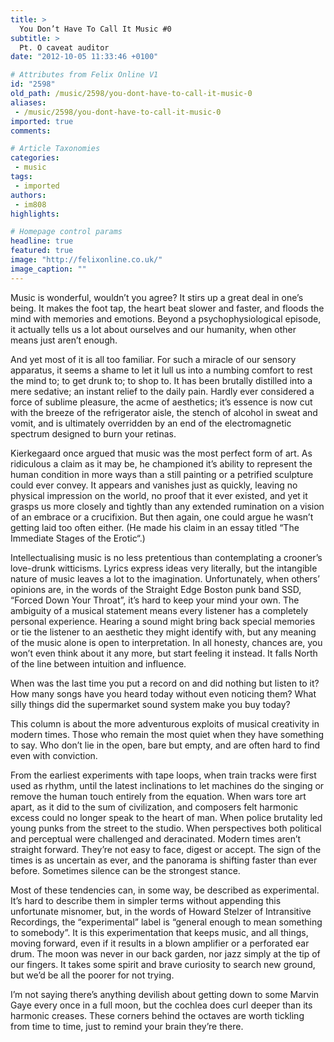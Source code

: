 ```yaml
---
title: >
  You Don’t Have To Call It Music #0
subtitle: >
  Pt. O caveat auditor
date: "2012-10-05 11:33:46 +0100"

# Attributes from Felix Online V1
id: "2598"
old_path: /music/2598/you-dont-have-to-call-it-music-0
aliases:
 - /music/2598/you-dont-have-to-call-it-music-0
imported: true
comments:

# Article Taxonomies
categories:
 - music
tags:
 - imported
authors:
 - im808
highlights:

# Homepage control params
headline: true
featured: true
image: "http://felixonline.co.uk/"
image_caption: ""
---
```


Music is wonderful, wouldn’t you agree? It stirs up a great deal in one’s being. It makes the foot tap, the heart beat slower and faster, and floods the mind with memories and emotions. Beyond a psychophysiological episode, it actually tells us a lot about ourselves and our humanity, when other means just aren’t enough.

And yet most of it is all too familiar. For such a miracle of our sensory apparatus, it seems a shame to let it lull us into a numbing comfort to rest the mind to; to get drunk to; to shop to. It has been brutally distilled into a mere sedative; an instant relief to the daily pain. Hardly ever considered a force of sublime pleasure, the acme of aesthetics; it’s essence is now cut with the breeze of the refrigerator aisle, the stench of alcohol in sweat and vomit, and is ultimately overridden by an end of the electromagnetic spectrum designed to burn your retinas.

Kierkegaard once argued that music was the most perfect form of art. As ridiculous a claim as it may be, he championed it’s ability to represent the human condition in more ways than a still painting or a petrified sculpture could ever convey. It appears and vanishes just as quickly, leaving no physical impression on the world, no proof that it ever existed, and yet it grasps us more closely and tightly than any extended rumination on a vision of an embrace or a crucifixion. But then again, one could argue he wasn’t getting laid too often either. (He made his claim in an essay titled “The Immediate Stages of the Erotic“.)

Intellectualising music is no less pretentious than contemplating a crooner’s love-drunk witticisms. Lyrics express ideas very literally, but the intangible nature of music leaves a lot to the imagination. Unfortunately, when others’ opinions are, in the words of the Straight Edge Boston punk band SSD, “Forced Down Your Throat”, it’s hard to keep your mind your own. The ambiguity of a musical statement means every listener has a completely personal experience. Hearing a sound might bring back special memories or tie the listener to an aesthetic they might identify with, but any meaning of the music alone is open to interpretation. In all honesty, chances are, you won’t even think about it any more, but start feeling it instead. It falls North of the line between intuition and influence.

When was the last time you put a record on and did nothing but listen to it? How many songs have you heard today without even noticing them? What silly things did the supermarket sound system make you buy today?

This column is about the more adventurous exploits of musical creativity in modern times. Those who remain the most quiet when they have something to say. Who don’t lie in the open, bare but empty, and are often hard to find even with conviction.

From the earliest experiments with tape loops, when train tracks were first used as rhythm, until the latest inclinations to let machines do the singing or remove the human touch entirely from the equation. When wars tore art apart, as it did to the sum of civilization, and composers felt harmonic excess could no longer speak to the heart of man. When police brutality led young punks from the street to the studio. When perspectives both political and perceptual were challenged and deracinated. Modern times aren’t straight forward. They’re not easy to face, digest or accept. The sign of the times is as uncertain as ever, and the panorama is shifting faster than ever before. Sometimes silence can be the strongest stance.

Most of these tendencies can, in some way, be described as experimental. It’s hard to describe them in simpler terms without appending this unfortunate misnomer, but, in the words of Howard Stelzer of Intransitive Recordings, the “experimental” label is “general enough to mean something to somebody”. It is this experimentation that keeps music, and all things, moving forward, even if it results in a blown amplifier or a perforated ear drum. The moon was never in our back garden, nor jazz simply at the tip of our fingers. It takes some spirit and brave curiosity to search new ground, but we’d be all the poorer for not trying.

I’m not saying there’s anything devilish about getting down to some Marvin Gaye every once in a full moon, but the cochlea does curl deeper than its harmonic creases. These corners behind the octaves are worth tickling from time to time, just to remind your brain they’re there.
